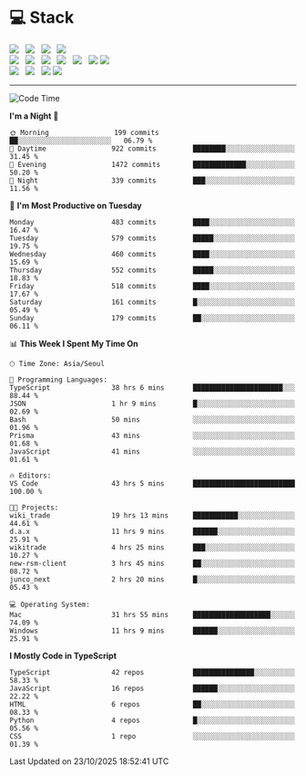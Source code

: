 <h1>💻 Stack</h1>
<div>
 <!-- badge : https://shields.io/ -->
 <!-- icon : https://simpleicons.org/?q=Get -->
 <img src="https://img.shields.io/badge/HTML5-e74c3c?style=flat-square&logo=HTML5&logoColor=white"/> &nbsp 
 <img src="https://img.shields.io/badge/CSS3-0A84FF?style=flat-square&logo=CSS3&logoColor=white"/> &nbsp 
 <img src="https://img.shields.io/badge/JavaScript-FFCD11?style=flat-square&logo=JavaScript&logoColor=white"/> &nbsp 
 <img src="https://img.shields.io/badge/TypeScript-3075C0?style=flat-square&logo=TypeScript&logoColor=white"/>
 <br/>
 <img src="https://img.shields.io/badge/Next-000000?style=flat-square&logo=nextdotjs&logoColor=white"/> &nbsp 
 <img src="https://img.shields.io/badge/React-00BCF6?style=flat-square&logo=React&logoColor=white"/> &nbsp 
 <img src="https://img.shields.io/badge/Redux-764ABC?style=flat-square&logo=Redux&logoColor=white"/> &nbsp
 <img src="https://img.shields.io/badge/Recoil-3578E5?style=flat-square&logo=recoil&logoColor=white"/> &nbsp
 <img src="https://img.shields.io/badge/React-Query-FF4154?style=flat-square&logo=reactquery&logoColor=white"/> &nbsp 
 <img src="https://img.shields.io/badge/styled%2Dcomponents-DB7093?style=flat-square&logo=styled%2Dcomponents&logoColor=white"/>
 <img src="https://img.shields.io/badge/CSS Modules-000000?style=flat-square&logo=CSS Modules&logoColor=white"/> &nbsp 
 <br/>
 <img src="https://img.shields.io/badge/Node-339933?style=flat-square&logo=Node.js&logoColor=white"/> &nbsp 
 <img src="https://img.shields.io/badge/Express-000000?style=flat-square&logo=Express&logoColor=white"/> &nbsp 
 <img src="https://img.shields.io/badge/MongoDB-47A248?style=flat-square&logo=MongoDB&logoColor=white"/>
 <img src="https://img.shields.io/badge/MariaDB-003545?style=flat-square&logo=mariadb&logoColor=white"/>
</div>

<hr>

<!--START_SECTION:waka-->
![Code Time](http://img.shields.io/badge/Code%20Time-3%2C006%20hrs%2058%20mins-blue)

**I'm a Night 🦉** 

```text
🌞 Morning                199 commits         ██░░░░░░░░░░░░░░░░░░░░░░░   06.79 % 
🌆 Daytime                922 commits         ████████░░░░░░░░░░░░░░░░░   31.45 % 
🌃 Evening                1472 commits        █████████████░░░░░░░░░░░░   50.20 % 
🌙 Night                  339 commits         ███░░░░░░░░░░░░░░░░░░░░░░   11.56 % 
```
📅 **I'm Most Productive on Tuesday** 

```text
Monday                   483 commits         ████░░░░░░░░░░░░░░░░░░░░░   16.47 % 
Tuesday                  579 commits         █████░░░░░░░░░░░░░░░░░░░░   19.75 % 
Wednesday                460 commits         ████░░░░░░░░░░░░░░░░░░░░░   15.69 % 
Thursday                 552 commits         █████░░░░░░░░░░░░░░░░░░░░   18.83 % 
Friday                   518 commits         ████░░░░░░░░░░░░░░░░░░░░░   17.67 % 
Saturday                 161 commits         █░░░░░░░░░░░░░░░░░░░░░░░░   05.49 % 
Sunday                   179 commits         ██░░░░░░░░░░░░░░░░░░░░░░░   06.11 % 
```


📊 **This Week I Spent My Time On** 

```text
🕑︎ Time Zone: Asia/Seoul

💬 Programming Languages: 
TypeScript               38 hrs 6 mins       ██████████████████████░░░   88.44 % 
JSON                     1 hr 9 mins         █░░░░░░░░░░░░░░░░░░░░░░░░   02.69 % 
Bash                     50 mins             ░░░░░░░░░░░░░░░░░░░░░░░░░   01.96 % 
Prisma                   43 mins             ░░░░░░░░░░░░░░░░░░░░░░░░░   01.68 % 
JavaScript               41 mins             ░░░░░░░░░░░░░░░░░░░░░░░░░   01.61 % 

🔥 Editors: 
VS Code                  43 hrs 5 mins       █████████████████████████   100.00 % 

🐱‍💻 Projects: 
wiki_trade               19 hrs 13 mins      ███████████░░░░░░░░░░░░░░   44.61 % 
d.a.x                    11 hrs 9 mins       ██████░░░░░░░░░░░░░░░░░░░   25.91 % 
wikitrade                4 hrs 25 mins       ███░░░░░░░░░░░░░░░░░░░░░░   10.27 % 
new-rsm-client           3 hrs 45 mins       ██░░░░░░░░░░░░░░░░░░░░░░░   08.72 % 
junco_next               2 hrs 20 mins       █░░░░░░░░░░░░░░░░░░░░░░░░   05.43 % 

💻 Operating System: 
Mac                      31 hrs 55 mins      ███████████████████░░░░░░   74.09 % 
Windows                  11 hrs 9 mins       ██████░░░░░░░░░░░░░░░░░░░   25.91 % 
```

**I Mostly Code in TypeScript** 

```text
TypeScript               42 repos            ███████████████░░░░░░░░░░   58.33 % 
JavaScript               16 repos            ██████░░░░░░░░░░░░░░░░░░░   22.22 % 
HTML                     6 repos             ██░░░░░░░░░░░░░░░░░░░░░░░   08.33 % 
Python                   4 repos             █░░░░░░░░░░░░░░░░░░░░░░░░   05.56 % 
CSS                      1 repo              ░░░░░░░░░░░░░░░░░░░░░░░░░   01.39 % 
```




 Last Updated on 23/10/2025 18:52:41 UTC
<!--END_SECTION:waka-->

